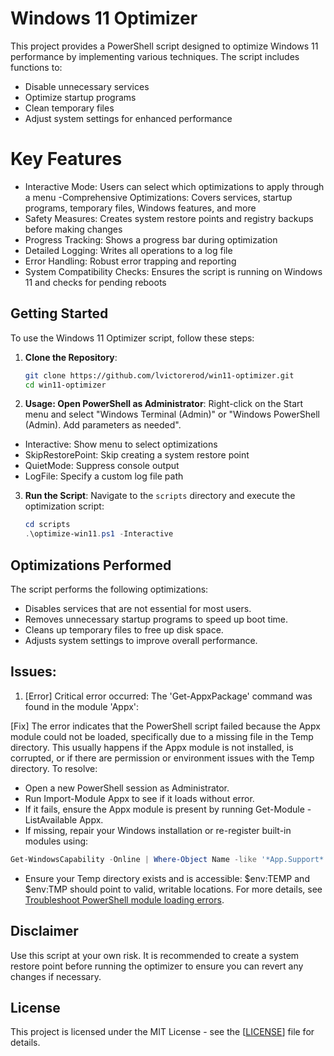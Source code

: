 # Windows 11 Optimizer

This project provides a PowerShell script designed to optimize Windows 11 performance by implementing various techniques. The script includes functions to:

- Disable unnecessary services
- Optimize startup programs
- Clean temporary files
- Adjust system settings for enhanced performance

# Key Features
- Interactive Mode: Users can select which optimizations to apply through a menu
-Comprehensive Optimizations: Covers services, startup programs, temporary files, Windows features, and more
- Safety Measures: Creates system restore points and registry backups before making changes
- Progress Tracking: Shows a progress bar during optimization
- Detailed Logging: Writes all operations to a log file
- Error Handling: Robust error trapping and reporting
- System Compatibility Checks: Ensures the script is running on Windows 11 and checks for pending reboots

## Getting Started

To use the Windows 11 Optimizer script, follow these steps:

1. **Clone the Repository**:
   ```bash
   git clone https://github.com/lvictorerod/win11-optimizer.git
   cd win11-optimizer
   ```

2. **Usage: Open PowerShell as Administrator**:
   Right-click on the Start menu and select "Windows Terminal (Admin)" or "Windows PowerShell (Admin). Add parameters as needed".

- Interactive: Show menu to select optimizations
- SkipRestorePoint: Skip creating a system restore point
- QuietMode: Suppress console output
- LogFile: Specify a custom log file path

3. **Run the Script**:
   Navigate to the `scripts` directory and execute the optimization script:
   ```powershell
   cd scripts
   .\optimize-win11.ps1 -Interactive
   ```

## Optimizations Performed

The script performs the following optimizations:

- Disables services that are not essential for most users.
- Removes unnecessary startup programs to speed up boot time.
- Cleans up temporary files to free up disk space.
- Adjusts system settings to improve overall performance.

## Issues:
1. [Error] Critical error occurred: The 'Get-AppxPackage' command was found in the module 'Appx': 

[Fix] The error indicates that the PowerShell script failed because the Appx module could not be loaded, specifically due to a missing file in the Temp directory.
This usually happens if the Appx module is not installed, is corrupted, or if there are permission or environment issues with the Temp directory.
To resolve:
- Open a new PowerShell session as Administrator.
- Run Import-Module Appx to see if it loads without error.
- If it fails, ensure the Appx module is present by running Get-Module -ListAvailable Appx.
- If missing, repair your Windows installation or re-register built-in modules using:

```powershell
Get-WindowsCapability -Online | Where-Object Name -like '*App.Support*' | Add-WindowsCapability -Online
```
- Ensure your Temp directory exists and is accessible: $env:TEMP and $env:TMP should point to valid, writable locations.
For more details, see [Troubleshoot PowerShell module loading errors](https://learn.microsoft.com/en-us/powershell/module/microsoft.powershell.core/import-module?view=powershell-7.5).

## Disclaimer

Use this script at your own risk. It is recommended to create a system restore point before running the optimizer to ensure you can revert any changes if necessary.

## License

This project is licensed under the MIT License - see the [[LICENSE](LICENSE)] file for details.
